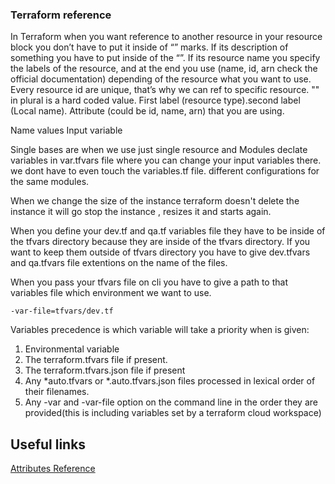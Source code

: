 ### Terraform reference

In Terraform when you want reference to another resource in your resource block you don’t have to put it inside of “”  marks. If its description of something you have to put inside of the “”.  If its resource name you specify the labels of the resource, and at the end you use (name, id, arn check the official documentation) depending of the resource what you want to use.  Every resource id are unique, that’s why we can ref to specific resource. "" in plural is a hard coded value. 
First label (resource type).second label (Local name). Attribute (could be id, name, arn) that you are using. 

Name values
Input variable

Single bases are when we use just single resource and Modules
declate variables in var.tfvars file where you can change your input variables there. we dont have to even touch the variables.tf file.
different configurations for the same modules.

When we change the size of the instance terraform doesn't delete the instance it will go stop the instance , resizes it and starts again. 

When you define your dev.tf and qa.tf variables file they have to be inside of the tfvars directory because they are inside of the tfvars directory. If you want to keep them outside of tfvars directory you have to give dev.tfvars and qa.tfvars file extentions on the name of the files.

When you pass your tfvars file on cli you have to give a path to that variables file which environment we want to use. 
```
-var-file=tfvars/dev.tf

```
Variables precedence is which variable will take a priority when is given:

1. Environmental variable
2. The terraform.tfvars file if present. 
3. The terraform.tfvars.json file if present
4. Any *auto.tfvars or *.auto.tfvars.json files processed in lexical order of their filenames.
5. Any -var and -var-file option on the command line in the order they are provided(this is including variables set by a terraform cloud workspace)



## Useful links

[Attributes Reference](https://registry.terraform.io/providers/hashicorp/aws/latest/docs/resources/instance)
